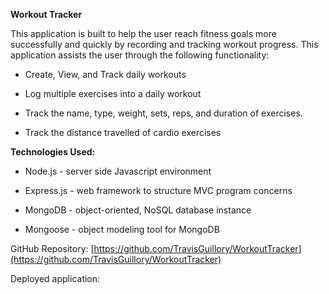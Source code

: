 **Workout Tracker**

This application is built to help the user reach fitness goals more successfully and quickly by recording and tracking workout progress. This application assists the user through the following functionality:

* Create, View, and Track daily workouts

* Log multiple exercises into a daily workout

* Track the name, type, weight, sets, reps, and duration of exercises. 

* Track the distance travelled of cardio exercises

**Technologies Used:**

* Node.js  - server side Javascript environment

* Express.js - web framework to  structure  MVC  program concerns

* MongoDB -  object-oriented, NoSQL database instance

* Mongoose - object modeling tool for MongoDB

GitHub Repository:  [https://github.com/TravisGuillory/WorkoutTracker](https://github.com/TravisGuillory/WorkoutTracker)

Deployed application: 

